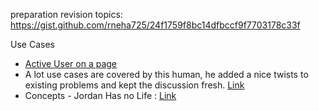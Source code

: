 preparation revision topics: https://gist.github.com/rneha725/24f1759f8bc14dfbccf9f7703178c33f

Use Cases
- [Active User on a page](https://systemdesign.one/distributed-counter-system-design/)
- A lot use cases are covered by this human, he added a nice twists to existing problems and kept the discussion fresh. [Link](https://www.youtube.com/playlist?list=PLjTveVh7FakJOoY6GPZGWHHl4shhDT8iV)
- Concepts - Jordan Has no Life : [Link](https://www.youtube.com/playlist?list=PLjTveVh7FakKjb4UYzUazqBNNF-WGurXp)
